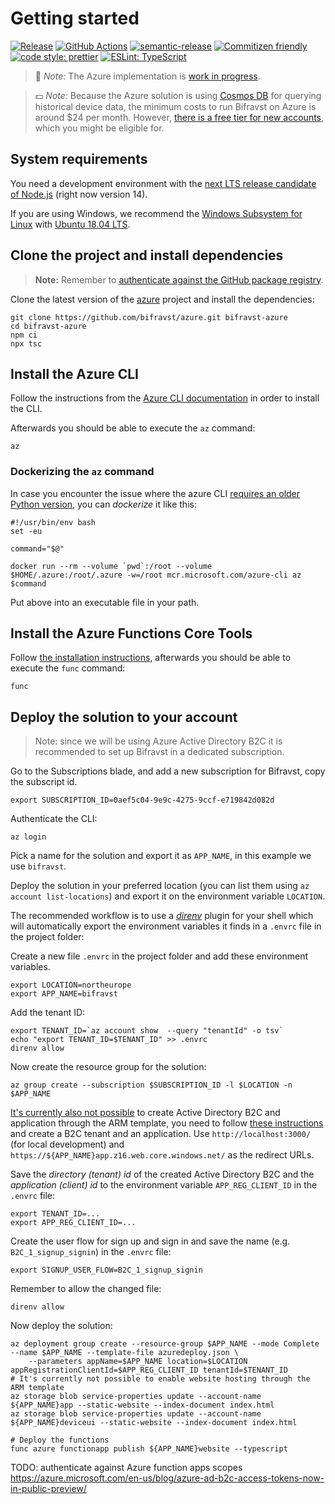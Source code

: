 # Getting started

[![Release](https://img.shields.io/github/v/release/bifravst/azure.svg)](https://github.com/bifravst/azure/releases)
[![GitHub Actions](https://github.com/bifravst/azure/workflows/Test%20and%20Release/badge.svg)](https://github.com/bifravst/azure/actions)
[![semantic-release](https://img.shields.io/badge/%20%20%F0%9F%93%A6%F0%9F%9A%80-semantic--release-e10079.svg)](https://github.com/semantic-release/semantic-release)
[![Commitizen friendly](https://img.shields.io/badge/commitizen-friendly-brightgreen.svg)](http://commitizen.github.io/cz-cli/)
[![code style: prettier](https://img.shields.io/badge/code_style-prettier-ff69b4.svg)](https://github.com/prettier/prettier/)
[![ESLint: TypeScript](https://img.shields.io/badge/ESLint-TypeScript-blue.svg)](https://github.com/typescript-eslint/typescript-eslint)

> 🚧 _Note:_ The Azure implementation is
> [work in progress](https://github.com/bifravst/bifravst/issues/29).

> 💵 _Note:_ Because the Azure solution is using
> [Cosmos DB](https://docs.microsoft.com/en-us/azure/cosmos-db/introduction) for
> querying historical device data, the minimum costs to run Bifravst on Azure is
> around \$24 per month. However,
> [there is a free tier for new accounts](https://azure.microsoft.com/en-us/pricing/details/cosmos-db/),
> which you might be eligible for.

## System requirements

You need a development environment with the
[next LTS release candidate of Node.js](https://nodejs.org/en/about/releases/)
(right now version 14).

If you are using Windows, we recommend the
[Windows Subsystem for Linux](https://docs.microsoft.com/en-us/windows/wsl/install-win10)
with
[Ubuntu 18.04 LTS](https://www.microsoft.com/nb-no/p/ubuntu-1804-lts/9n9tngvndl3q?rtc=1).

## Clone the project and install dependencies

> **Note:** Remember to
> [authenticate against the GitHub package registry](../guides/GitHubRegistry.md).

Clone the latest version of the [azure](https://github.com/bifravst/azure)
project and install the dependencies:

    git clone https://github.com/bifravst/azure.git bifravst-azure
    cd bifravst-azure
    npm ci
    npx tsc

## Install the Azure CLI

Follow the instructions from the
[Azure CLI documentation](https://docs.microsoft.com/en-us/cli/azure/install-azure-cli?view=azure-cli-latest)
in order to install the CLI.

Afterwards you should be able to execute the `az` command:

    az

### Dockerizing the `az` command

In case you encounter the issue where the azure CLI
[requires an older Python version](https://github.com/Azure/azure-cli/issues/11239),
you can _dockerize_ it like this:

    #!/usr/bin/env bash
    set -eu

    command="$@"

    docker run --rm --volume `pwd`:/root --volume $HOME/.azure:/root/.azure -w=/root mcr.microsoft.com/azure-cli az $command

Put above into an executable file in your path.

## Install the Azure Functions Core Tools

Follow
[the installation instructions](https://github.com/Azure/azure-functions-core-tools#installing),
afterwards you should be able to execute the `func` command:

    func

## Deploy the solution to your account

> Note: since we will be using Azure Active Directory B2C it is recommended to
> set up Bifravst in a dedicated subscription.

Go to the Subscriptions blade, and add a new subscription for Bifravst, copy the
subscript id.

    export SUBSCRIPTION_ID=0aef5c04-9e9c-4275-9ccf-e719842d082d

Authenticate the CLI:

    az login

Pick a name for the solution and export it as `APP_NAME`, in this example we use
`bifravst`.

Deploy the solution in your preferred location (you can list them using
`az account list-locations`) and export it on the environment variable
`LOCATION`.

The recommended workflow is to use a [_direnv_](https://direnv.net/) plugin for
your shell which will automatically export the environment variables it finds in
a `.envrc` file in the project folder:

Create a new file `.envrc` in the project folder and add these environment
variables.

    export LOCATION=northeurope
    export APP_NAME=bifravst

Add the tenant ID:

    export TENANT_ID=`az account show  --query "tenantId" -o tsv`
    echo "export TENANT_ID=$TENANT_ID" >> .envrc
    direnv allow

Now create the resource group for the solution:

    az group create --subscription $SUBSCRIPTION_ID -l $LOCATION -n $APP_NAME

[It's currently also not possible](https://github.com/bifravst/azure/issues/1)
to create Active Directory B2C and application through the ARM template, you
need to follow
[these instructions](https://docs.microsoft.com/en-us/azure/active-directory-b2c/tutorial-register-applications?tabs=applications)
and create a B2C tenant and an application. Use `http://localhost:3000/` (for
local development) and `https://${APP_NAME}app.z16.web.core.windows.net/` as the
redirect URLs.

Save the _directory (tenant) id_ of the created Active Directory B2C and the
_application (client) id_ to the environment variable `APP_REG_CLIENT_ID` in the
`.envrc` file:

    export TENANT_ID=...
    export APP_REG_CLIENT_ID=...

Create the user flow for sign up and sign in and save the name (e.g.
`B2C_1_signup_signin`) in the `.envrc` file:

    export SIGNUP_USER_FLOW=B2C_1_signup_signin

Remember to allow the changed file:

    direnv allow

Now deploy the solution:

    az deployment group create --resource-group $APP_NAME --mode Complete --name $APP_NAME --template-file azuredeploy.json \
        --parameters appName=$APP_NAME location=$LOCATION appRegistrationClientId=$APP_REG_CLIENT_ID tenantId=$TENANT_ID
    # It's currently not possible to enable website hosting through the ARM template
    az storage blob service-properties update --account-name ${APP_NAME}app --static-website --index-document index.html
    az storage blob service-properties update --account-name ${APP_NAME}deviceui --static-website --index-document index.html

    # Deploy the functions
    func azure functionapp publish ${APP_NAME}website --typescript

TODO: authenticate against Azure function apps scopes
https://azure.microsoft.com/en-us/blog/azure-ad-b2c-access-tokens-now-in-public-preview/
